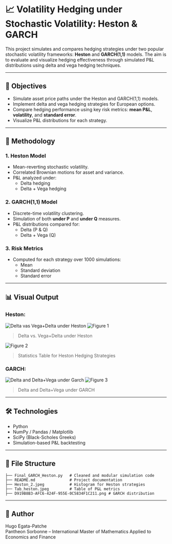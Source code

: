 # 📈 Volatility Hedging under Stochastic Volatility: Heston & GARCH

This project simulates and compares hedging strategies under two popular stochastic volatility frameworks: **Heston** and **GARCH(1,1)** models. The aim is to evaluate and visualize hedging effectiveness through simulated P&L distributions using delta and vega hedging techniques.

---

## 🎯 Objectives

- Simulate asset price paths under the Heston and GARCH(1,1) models.
- Implement delta and vega hedging strategies for European options.
- Compare hedging performance using key risk metrics: **mean P&L**, **volatility**, and **standard error**.
- Visualize P&L distributions for each strategy.

---

## 🧠 Methodology

### 1. Heston Model
- Mean-reverting stochastic volatility.
- Correlated Brownian motions for asset and variance.
- P&L analyzed under:
  - Delta hedging
  - Delta + Vega hedging

### 2. GARCH(1,1) Model
- Discrete-time volatility clustering.
- Simulation of both **under P** and **under Q** measures.
- P&L distributions compared for:
  - Delta (P & Q)
  - Delta + Vega (Q)

### 3. Risk Metrics
- Computed for each strategy over 1000 simulations:
  - Mean
  - Standard deviation
  - Standard error

---

## 📊 Visual Output

### Heston:
![Delta vas Vega+Delta under Heston](smile.png)
![Figure 1](Heston_2.jpeg)
> Delta vs. Vega+Delta under Heston

![Figure 2](Tab_heston.jpeg)
> Statistics Table for Heston Hedging Strategies

### GARCH:
![Delta and Delta+Vega under Garch](term_structure.png)
![Figure 3](D919B8B3-AFC6-424F-955E-0C5834F1C211.png)
> Delta and Delta+Vega under GARCH

---

## 🛠️ Technologies

- Python
- NumPy / Pandas / Matplotlib
- SciPy (Black-Scholes Greeks)
- Simulation-based P&L backtesting

---

## 📁 File Structure

```
├── Final_GARCH_Heston.py   # Cleaned and modular simulation code
├── README.md               # Project documentation
├── Heston_2.jpeg           # Histogram for Heston strategies
├── Tab_heston.jpeg         # Table of P&L metrics
├── D919B8B3-AFC6-424F-955E-0C5834F1C211.png # GARCH distribution
```

---

## 📌 Author

Hugo Egata-Patche  
Pantheon Sorbonne – International Master of Mathematics Applied to Economics and Finance  
